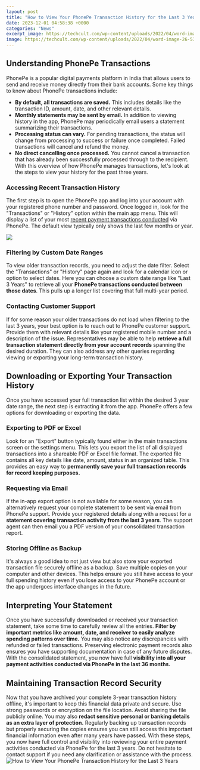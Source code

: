 ```yaml
---
layout: post
title: "How to View Your PhonePe Transaction History for the Last 3 Years"
date: 2023-12-01 04:58:38 +0000
categories: "News"
excerpt_image: https://techcult.com/wp-content/uploads/2022/04/word-image-26-533x1024.png
image: https://techcult.com/wp-content/uploads/2022/04/word-image-26-533x1024.png
---
```


## Understanding PhonePe Transactions
PhonePe is a popular digital payments platform in India that allows users to send and receive money directly from their bank accounts. Some key things to know about PhonePe transactions include:
- **By default, all transactions are saved.** This includes details like the transaction ID, amount, date, and other relevant details. 
- **Monthly statements may be sent by email.** In addition to viewing history in the app, PhonePe may periodically email users a statement summarizing their transactions.
- **Processing status can vary.** For pending transactions, the status will change from processing to success or failure once completed. Failed transactions will cancel and refund the money. 
- **No direct cancelling once processed.** You cannot cancel a transaction that has already been successfully processed through to the recipient.
With this overview of how PhonePe manages transactions, let's look at the steps to view your history for the past three years.
### Accessing Recent Transaction History 
The first step is to open the PhonePe app and log into your account with your registered phone number and password. Once logged in, look for the "Transactions" or "History" option within the main app menu. 
This will display a list of your most [recent payment transactions conducted](https://store.fi.io.vn/chihuahua-dog-lover-mom-dad-funny-gift-idea3505-t-shirt) via PhonePe. The default view typically only shows the last few months or year.

![](https://patachalgaya.com/wp-content/uploads/2021/12/phone-pe-transaction-history-list-full-year-739x1536.jpg)
### Filtering by Custom Date Ranges
To view older transaction records, you need to adjust the date filter. Select the "Transactions" or "History" page again and look for a calendar icon or option to select dates. 
Here you can choose a custom date range like "Last 3 Years" to retrieve all your **PhonePe transactions conducted between those dates**. This pulls up a longer list covering that full multi-year period.
### Contacting Customer Support
If for some reason your older transactions do not load when filtering to the last 3 years, your best option is to reach out to PhonePe customer support. Provide them with relevant details like your registered mobile number and a description of the issue.
Representatives may be able to help **retrieve a full transaction statement directly from your account records** spanning the desired duration. They can also address any other queries regarding viewing or exporting your long-term transaction history.
## Downloading or Exporting Your Transaction History 
Once you have accessed your full transaction list within the desired 3 year date range, the next step is extracting it from the app. PhonePe offers a few options for downloading or exporting the data.
### Exporting to PDF or Excel
Look for an "Export" button typically found either in the main transactions screen or the settings menu. This lets you export the list of all displayed transactions into a shareable PDF or Excel file format.
The exported file contains all key details like date, amount, status in an organized table. This provides an easy way to **permanently save your full transaction records for record keeping purposes.**
### Requesting via Email
If the in-app export option is not available for some reason, you can alternatively request your complete statement to be sent via email from PhonePe support. 
Provide your registered details along with a request for a **statement covering transaction activity from the last 3 years**. The support agent can then email you a PDF version of your consolidated transaction report.
### Storing Offline as Backup 
It's always a good idea to not just view but also store your exported transaction file securely offline as a backup. Save multiple copies on your computer and other devices. 
This helps ensure you still have access to your full spending history even if you lose access to your PhonePe account or the app undergoes interface changes in the future.
## Interpreting Your Statement 
Once you have successfully downloaded or received your transaction statement, take some time to carefully review all the entries. 
**Filter by important metrics like amount, date, and receiver to easily analyze spending patterns over time.** You may also notice any discrepancies with refunded or failed transactions. 
Preserving electronic payment records also ensures you have supporting documentation in case of any future disputes. With the consolidated statement, you now have full **visibility into all your payment activities conducted via PhonePe in the last 36 months.**
## Maintaining Transaction Record Security
Now that you have archived your complete 3-year transaction history offline, it's important to keep this financial data private and secure. 
Use strong passwords or encryption on the file location. Avoid sharing the file publicly online. You may also **redact sensitive personal or banking details as an extra layer of protection.**
Regularly backing up transaction records but properly securing the copies ensures you can still access this important financial information even after many years have passed.
With these steps, you now have full control and visibility into reviewing your entire payment activities conducted via PhonePe for the last 3 years. Do not hesitate to contact support if you need any clarification or assistance with the process.
![How to View Your PhonePe Transaction History for the Last 3 Years](https://techcult.com/wp-content/uploads/2022/04/word-image-26-533x1024.png)